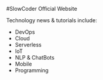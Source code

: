 #SlowCoder Official Website

Technology news & tutorials include:

* DevOps
* Cloud
* Serverless
* IoT
* NLP & ChatBots
* Mobile
* Programming
